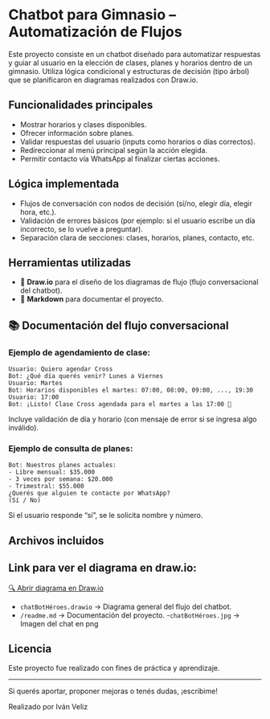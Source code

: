 # Chatbot para Gimnasio – Automatización de Flujos

Este proyecto consiste en un chatbot diseñado para automatizar respuestas y guiar al usuario en la elección de clases, planes y horarios dentro de un gimnasio. Utiliza lógica condicional y estructuras de decisión (tipo árbol) que se planificaron en diagramas realizados con Draw\.io.

##  Funcionalidades principales

- Mostrar horarios y clases disponibles.
- Ofrecer información sobre planes.
- Validar respuestas del usuario (inputs como horarios o días correctos).
- Redireccionar al menú principal según la acción elegida.
- Permitir contacto vía WhatsApp al finalizar ciertas acciones.

##  Lógica implementada

- Flujos de conversación con nodos de decisión (sí/no, elegir día, elegir hora, etc.).
- Validación de errores básicos (por ejemplo: si el usuario escribe un día incorrecto, se lo vuelve a preguntar).
- Separación clara de secciones: clases, horarios, planes, contacto, etc.

## Herramientas utilizadas

- 🧩 **Draw\.io** para el diseño de los diagramas de flujo (flujo conversacional del chatbot).
- 📄 **Markdown** para documentar el proyecto.

## 📚 Documentación del flujo conversacional

### Ejemplo de agendamiento de clase:

```
Usuario: Quiero agendar Cross
Bot: ¿Qué día querés venir? Lunes a Viernes
Usuario: Martes
Bot: Horarios disponibles el martes: 07:00, 08:00, 09:00, ..., 19:30
Usuario: 17:00
Bot: ¡Listo! Clase Cross agendada para el martes a las 17:00 💪
```

Incluye validación de día y horario (con mensaje de error si se ingresa algo inválido).

### Ejemplo de consulta de planes:

```
Bot: Nuestros planes actuales:
- Libre mensual: $35.000
- 3 veces por semana: $20.000
- Trimestral: $55.000
¿Querés que alguien te contacte por WhatsApp?
(Sí / No)
```

Si el usuario responde “sí”, se le solicita nombre y número.

##  Archivos incluidos


##  Link para ver el diagrama en draw.io:
[🔍 Abrir diagrama en Draw.io](https://app.diagrams.net/?url=https://raw.githubusercontent.com/ivanveliz/chatbot/main/chatBotH%C3%A9roes.drawio)

- `chatBotHéroes.drawio` → Diagrama general del flujo del chatbot.
- `/readme.md` → Documentación del proyecto.
-`chatBotHéroes.jpg` → Imagen del chat en png

##  Licencia

Este proyecto fue realizado con fines de práctica y aprendizaje.

---

 Si querés aportar, proponer mejoras o tenés dudas, ¡escribime!

Realizado por Iván Veliz

